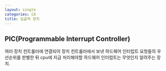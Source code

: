 ```yaml
---
layout: single
categories: CA
title: 입출력 장치
---
```

## PIC(Programmable Interrupt Controller)
여러 장치 컨트롤러에 연결되어 장치 컨트롤러에서 보낸 하드웨어 인터럽트 요청들의 우선순위를 판별한 뒤 cpu에 지금 처리해야할 하드웨어 인터럽트는 무엇인지 알려주는 장치.
